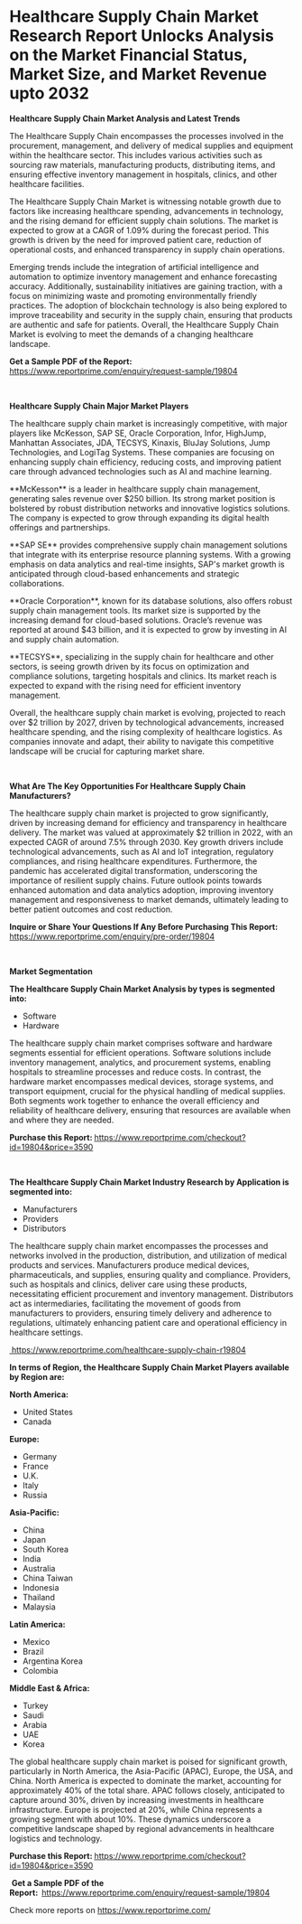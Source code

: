 <p><h1>Healthcare Supply Chain Market Research Report Unlocks Analysis on the Market Financial Status, Market Size, and Market Revenue upto 2032</h1></p><p><strong>Healthcare Supply Chain Market Analysis and Latest Trends</strong></p>
<p><p>The Healthcare Supply Chain encompasses the processes involved in the procurement, management, and delivery of medical supplies and equipment within the healthcare sector. This includes various activities such as sourcing raw materials, manufacturing products, distributing items, and ensuring effective inventory management in hospitals, clinics, and other healthcare facilities.</p><p>The Healthcare Supply Chain Market is witnessing notable growth due to factors like increasing healthcare spending, advancements in technology, and the rising demand for efficient supply chain solutions. The market is expected to grow at a CAGR of 1.09% during the forecast period. This growth is driven by the need for improved patient care, reduction of operational costs, and enhanced transparency in supply chain operations.</p><p>Emerging trends include the integration of artificial intelligence and automation to optimize inventory management and enhance forecasting accuracy. Additionally, sustainability initiatives are gaining traction, with a focus on minimizing waste and promoting environmentally friendly practices. The adoption of blockchain technology is also being explored to improve traceability and security in the supply chain, ensuring that products are authentic and safe for patients. Overall, the Healthcare Supply Chain Market is evolving to meet the demands of a changing healthcare landscape.</p></p>
<p><strong>Get a Sample PDF of the Report:&nbsp;</strong> <a href="https://www.reportprime.com/enquiry/request-sample/19804?utm_campaign=2714&utm_medium=2&utm_source=Github&utm_content=ia&utm_term=20032025&utm_id=healthcare-supply-chain">https://www.reportprime.com/enquiry/request-sample/19804</a></p>
<p>&nbsp;</p>
<p><strong>Healthcare Supply Chain Major Market Players</strong></p>
<p><p>The healthcare supply chain market is increasingly competitive, with major players like McKesson, SAP SE, Oracle Corporation, Infor, HighJump, Manhattan Associates, JDA, TECSYS, Kinaxis, BluJay Solutions, Jump Technologies, and LogiTag Systems. These companies are focusing on enhancing supply chain efficiency, reducing costs, and improving patient care through advanced technologies such as AI and machine learning.</p><p>**McKesson** is a leader in healthcare supply chain management, generating sales revenue over $250 billion. Its strong market position is bolstered by robust distribution networks and innovative logistics solutions. The company is expected to grow through expanding its digital health offerings and partnerships.</p><p>**SAP SE** provides comprehensive supply chain management solutions that integrate with its enterprise resource planning systems. With a growing emphasis on data analytics and real-time insights, SAP's market growth is anticipated through cloud-based enhancements and strategic collaborations.</p><p>**Oracle Corporation**, known for its database solutions, also offers robust supply chain management tools. Its market size is supported by the increasing demand for cloud-based solutions. Oracle’s revenue was reported at around $43 billion, and it is expected to grow by investing in AI and supply chain automation.</p><p>**TECSYS**, specializing in the supply chain for healthcare and other sectors, is seeing growth driven by its focus on optimization and compliance solutions, targeting hospitals and clinics. Its market reach is expected to expand with the rising need for efficient inventory management.</p><p>Overall, the healthcare supply chain market is evolving, projected to reach over $2 trillion by 2027, driven by technological advancements, increased healthcare spending, and the rising complexity of healthcare logistics. As companies innovate and adapt, their ability to navigate this competitive landscape will be crucial for capturing market share.</p></p>
<p>&nbsp;</p>
<p><strong>What Are The Key Opportunities For Healthcare Supply Chain Manufacturers?</strong></p>
<p><p>The healthcare supply chain market is projected to grow significantly, driven by increasing demand for efficiency and transparency in healthcare delivery. The market was valued at approximately $2 trillion in 2022, with an expected CAGR of around 7.5% through 2030. Key growth drivers include technological advancements, such as AI and IoT integration, regulatory compliances, and rising healthcare expenditures. Furthermore, the pandemic has accelerated digital transformation, underscoring the importance of resilient supply chains. Future outlook points towards enhanced automation and data analytics adoption, improving inventory management and responsiveness to market demands, ultimately leading to better patient outcomes and cost reduction.</p></p>
<p><strong>Inquire or Share Your Questions If Any Before Purchasing This Report:</strong> <a href="https://www.reportprime.com/enquiry/pre-order/19804?utm_campaign=2714&utm_medium=2&utm_source=Github&utm_content=ia&utm_term=20032025&utm_id=healthcare-supply-chain">https://www.reportprime.com/enquiry/pre-order/19804</a></p>
<p>&nbsp;</p>
<p><strong>Market Segmentation</strong></p>
<p><strong>The Healthcare Supply Chain Market Analysis by types is segmented into:</strong></p>
<p><ul><li>Software</li><li>Hardware</li></ul></p>
<p><p>The healthcare supply chain market comprises software and hardware segments essential for efficient operations. Software solutions include inventory management, analytics, and procurement systems, enabling hospitals to streamline processes and reduce costs. In contrast, the hardware market encompasses medical devices, storage systems, and transport equipment, crucial for the physical handling of medical supplies. Both segments work together to enhance the overall efficiency and reliability of healthcare delivery, ensuring that resources are available when and where they are needed.</p></p>
<p><strong>Purchase this Report:&nbsp;</strong><a href="https://www.reportprime.com/checkout?id=19804&price=3590&utm_campaign=2714&utm_medium=2&utm_source=Github&utm_content=ia&utm_term=20032025&utm_id=healthcare-supply-chain">https://www.reportprime.com/checkout?id=19804&price=3590</a></p>
<p>&nbsp;</p>
<p><strong>The Healthcare Supply Chain Market Industry Research by Application is segmented into:</strong></p>
<p><ul><li>Manufacturers</li><li>Providers</li><li>Distributors</li></ul></p>
<p><p>The healthcare supply chain market encompasses the processes and networks involved in the production, distribution, and utilization of medical products and services. Manufacturers produce medical devices, pharmaceuticals, and supplies, ensuring quality and compliance. Providers, such as hospitals and clinics, deliver care using these products, necessitating efficient procurement and inventory management. Distributors act as intermediaries, facilitating the movement of goods from manufacturers to providers, ensuring timely delivery and adherence to regulations, ultimately enhancing patient care and operational efficiency in healthcare settings.</p></p>
<p><a href="https://www.reportprime.com/healthcare-supply-chain-r19804?utm_campaign=2714&utm_medium=2&utm_source=Github&utm_content=ia&utm_term=20032025&utm_id=healthcare-supply-chain">&nbsp;https://www.reportprime.com/healthcare-supply-chain-r19804</a></p>
<p><strong>In terms of Region, the Healthcare Supply Chain Market Players available by Region are:</strong></p>
<p>
    <p> <strong> North America: </strong>
        <ul>
            <li>United States</li>
            <li>Canada</li>
        </ul>
        </p> 
    <p> <strong> Europe: </strong>
        <ul>
            <li>Germany</li>
            <li>France</li>
            <li>U.K.</li>
            <li>Italy</li>
            <li>Russia</li>
        </ul>
        </p> 
    <p> <strong> Asia-Pacific: </strong>
        <ul>
            <li>China</li>
            <li>Japan</li>
            <li>South Korea</li>
            <li>India</li>
            <li>Australia</li>
            <li>China Taiwan</li>
            <li>Indonesia</li>
            <li>Thailand</li>
            <li>Malaysia</li>
        </ul>
        </p> 
    <p> <strong> Latin America: </strong>
        <ul>
            <li>Mexico</li>
            <li>Brazil</li>
            <li>Argentina Korea</li>
            <li>Colombia</li>
        </ul>
        </p> 
    <p> <strong> Middle East & Africa: </strong>
        <ul>
            <li>Turkey</li>
            <li>Saudi</li>
            <li>Arabia</li>
            <li>UAE</li>
            <li>Korea</li>
        </ul>
    </p>
    </p>
<p><p>The global healthcare supply chain market is poised for significant growth, particularly in North America, the Asia-Pacific (APAC), Europe, the USA, and China. North America is expected to dominate the market, accounting for approximately 40% of the total share. APAC follows closely, anticipated to capture around 30%, driven by increasing investments in healthcare infrastructure. Europe is projected at 20%, while China represents a growing segment with about 10%. These dynamics underscore a competitive landscape shaped by regional advancements in healthcare logistics and technology.</p></p>
<p><strong>Purchase this Report: </strong><a href="https://www.reportprime.com/checkout?id=19804&price=3590&utm_campaign=2714&utm_medium=2&utm_source=Github&utm_content=ia&utm_term=20032025&utm_id=healthcare-supply-chain">https://www.reportprime.com/checkout?id=19804&price=3590</a></p>
<p>&nbsp;<strong>Get a Sample PDF of the Report:&nbsp;&nbsp;</strong><a href="https://www.reportprime.com/enquiry/request-sample/19804?utm_campaign=2714&utm_medium=2&utm_source=Github&utm_content=ia&utm_term=20032025&utm_id=healthcare-supply-chain">https://www.reportprime.com/enquiry/request-sample/19804</a></p>
<p><strong></strong></p>
<p>Check more reports on <a href="https://www.reportprime.com/?utm_campaign=2714&utm_medium=2&utm_source=Github&utm_content=ia&utm_term=20032025&utm_id=healthcare-supply-chain">https://www.reportprime.com/</a></p>